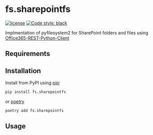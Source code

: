 # fs.sharepointfs

[![license](https://img.shields.io/github/license/foreverfaint/fs-sharepointfs)](https://choosealicense.com/licenses/mit/)
[![Code style: black](https://img.shields.io/badge/code%20style-black-000000.svg)](https://github.com/psf/black)

Implmentation of pyfilesystem2 for SharePoint folders and files using [Office365-REST-Python-Client](https://github.com/vgrem/Office365-REST-Python-Client)

## Requirements



## Installation

Install from PyPI using [pip](https://pip.pypa.io/):

```bash
pip install fs.sharepointfs
```

or [poetry](https://python-poetry.org/)

```bash
poetry add fs.sharepointfs
```

## Usage
